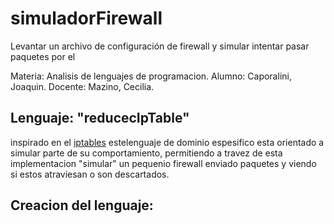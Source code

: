 # simuladorFirewall
Levantar un archivo de configuración de firewall y simular intentar pasar paquetes por el

Materia: Analisis de lenguajes de programacion.
Alumno: Caporalini, Joaquin.
Docente: Mazino, Cecilia.

## Lenguaje: "reducecIpTable"

inspirado en el [iptables](https://linux.die.net/man/8/iptables) estelenguaje de dominio espesifico esta orientado a simular parte de su comportamiento, permitiendo a travez de esta implementacion "simular" un pequenio firewall enviado paquetes y viendo si estos atraviesan o son descartados.

## Creacion del lenguaje:



